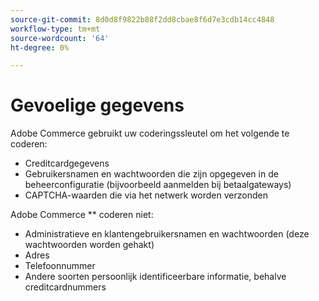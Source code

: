 ```yaml
---
source-git-commit: 8d0d8f9822b88f2dd8cbae8f6d7e3cdb14cc4848
workflow-type: tm+mt
source-wordcount: '64'
ht-degree: 0%

---
```

# Gevoelige gegevens

Adobe Commerce gebruikt uw coderingssleutel om het volgende te coderen:

* Creditcardgegevens
* Gebruikersnamen en wachtwoorden die zijn opgegeven in de beheerconfiguratie (bijvoorbeeld aanmelden bij betaalgateways)
* CAPTCHA-waarden die via het netwerk worden verzonden

Adobe Commerce ** coderen niet:

* Administratieve en klantengebruikersnamen en wachtwoorden (deze wachtwoorden worden gehakt)
* Adres
* Telefoonnummer
* Andere soorten persoonlijk identificeerbare informatie, behalve creditcardnummers
